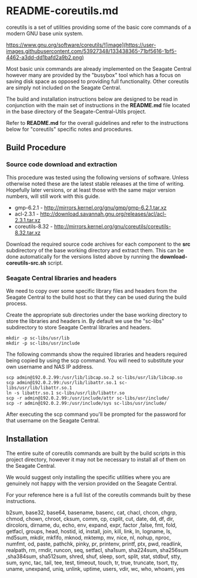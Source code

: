 # README-coreutils.md
coreutils is a set of utilities providing some of the basic
core commands of a modern GNU base unix system. 

https://www.gnu.org/software/coreutils/![image](https://user-images.githubusercontent.com/53927348/133438365-71bf5616-1bf5-4462-a3dd-dd1bafd2a9b2.png)

Most basic unix commands are already implemented on the Seagate
Central however many are provided by the "busybox" tool which
has a focus on saving disk space as opposed to providing full 
functionality. Other coreutils are simply not included on
the Seagate Central.

The build and installation instructions below are designed to be
read in conjunction with the main set of instructions in the
**README.md** file located in the base directory of the
Seagate-Central-Utils project. 

Refer to **README.md** for the overall guidelines and refer to the
instructions below for "coreutils" specific notes and procedures.

## Build Procedure
### Source code download and extraction
This procedure was tested using the following versions of software.
Unless otherwise noted these are the latest stable releases at the
time of writing. Hopefully later versions, or at least those with
the same major version numbers, will still work with this guide.

* gmp-6.2.1 - http://mirrors.kernel.org/gnu/gmp/gmp-6.2.1.tar.xz
* acl-2.3.1 - http://download.savannah.gnu.org/releases/acl/acl-2.3.1.tar.xz
* coreutils-8.32 - http://mirrors.kernel.org/gnu/coreutils/coreutils-8.32.tar.xz

Download the required source code archives for each component to 
the **src** subdirectory of the base working directory and extract
them. This can be done automatically for the versions listed above
by running the **download-coreutils-src.sh** script.

### Seagate Central libraries and headers
We need to copy over some specific library files and headers from the
Seagate Central to the build host so that they can be used during the
build process.

Create the appropriate sub directories under the base working 
directory to store the libraries and headers in. By default we use the
"sc-libs" subdirectory to store Seagate Central libraries and headers.

    mkdir -p sc-libs/usr/lib
    mkdir -p sc-libs/usr/include
    
The following commands show the required libraries and headers required
being copied by using the scp command. You will need to substitute your own 
username and NAS IP address.  

    scp admin@192.0.2.99:/usr/lib/libcap.so.2 sc-libs/usr/lib/libcap.so
    scp admin@192.0.2.99:/usr/lib/libattr.so.1 sc-libs/usr/lib/libattr.so.1
    ln -s libattr.so.1 sc-libs/usr/lib/libattr.so
    scp -r admin@192.0.2.99:/usr/include/attr sc-libs/usr/include/
    scp -r admin@192.0.2.99:/usr/include/sys sc-libs/usr/include/
       
After executing the scp command you'll be prompted for the password
for that username on the Seagate Central.

## Installation
The entire suite of coreutils commands are built by the build scripts
in this project directory, however it may not be necessary to install
all of them on the Seagate Central.

We would suggest only installing the specific utilities where you are
genuinely not happy with the version provided on the Seagate Central.

For your reference here is a full list of the coreutils commands built 
by these instructions.

b2sum, base32, base64, basename, basenc, cat, chacl, chcon, chgrp, 
chmod, chown, chroot, cksum, comm, cp, csplit, cut, date, dd, df, dir, 
dircolors, dirname, du, echo, env, expand, expr, factor ,false, fmt, 
fold, getfacl, groups, head, hostid, id, install, join, kill, link,
ln, logname, ls, md5sum, mkdir, mkfifo, mknod, mktemp, mv, nice, nl, 
nohup, nproc, numfmt, od, paste, pathchk, pinky, pr, printenv, printf,
ptx, pwd, readlink, realpath, rm, rmdir, runcon, seq, setfacl, 
sha1sum, sha224sum, sha256sum ,sha384sum, sha512sum, shred, shuf, 
sleep, sort, split, stat, stdbuf, stty, sum, sync, tac, tail, tee, 
test, timeout, touch, tr, true, truncate, tsort, tty, uname, unexpand,
uniq, unlink, uptime, users, vdir, wc, who, whoami, yes

